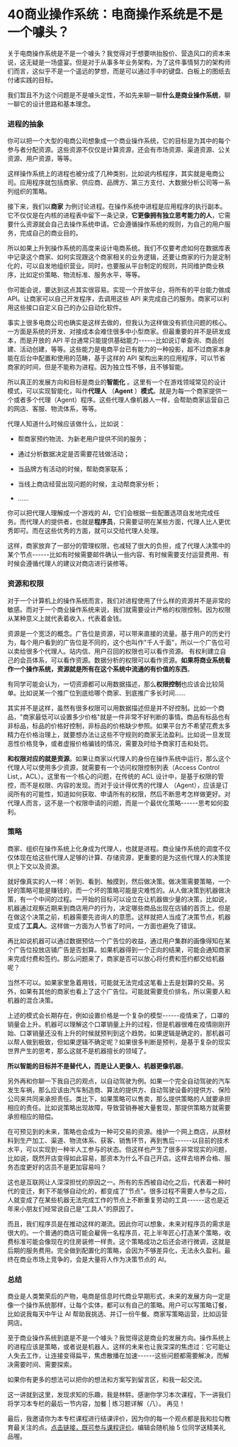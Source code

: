 # 40商业操作系统：电商操作系统是不是一个噱头？

关于电商操作系统是不是一个噱头？我觉得对于想要哄抬股价、营造风口的资本来说，这无疑是一场盛宴。但是对于从事多年业务架构，为了这件事情努力的架构师们而言，这似乎不是一个遥远的梦想，而是可以通过手中的键盘、白板上的图纸去付诸实践的目标。

我们暂且不为这个问题是不是噱头定性，不如先来聊一聊**什么是商业操作系统**，聊一聊它的设计思路和基本理念。

### 进程的抽象

你可以把一个大型的电商公司想象成一个商业操作系统，它的目标是为其中的每个参与者分配资源。这些资源不仅仅是计算资源，还会有市场资源、渠道资源、公关资源、用户资源，等等。

这样操作系统上的进程也被分成了几种类别，比如说内核程序，其实就是电商公司。应用程序就包括商家、供应商、品牌方、第三方支付、大数据分析公司等一系列组织的策略。

接下来，我们以**商家** 为例讨论进程。在操作系统中进程是应用程序的执行副本。它不仅仅是在内核的进程表中留下一条记录，**它更像拥有独立思考能力的人**，它需要什么资源就会自己去操作系统申请。它会遵循操作系统的规则，为自己的用户服务，完成自己的商业目的。

所以如果上升到操作系统的高度来设计电商系统。我们不仅要考虑如何在数据库表中记录这个商家、如何实现跟这个商家相关的业务逻辑，还要让商家的行为是定制化的，可以自发地组织营业。同时，也要服从平台制定的规则，共同维护商业秩序，比如定价策略、物流标准、服务水平，等等。

你可能会说，要达到这点其实很容易。实现一个开放平台，将所有的平台能力做成 API。让商家可以自己开发程序，去调用这些 API 来完成自己的服务。商家可以利用这些接口自定义自己的办公自动化软件。

事实上很多电商公司也确实是这样去做的，但我认为这样做没有抓住问题的核心。一方面是系统的开发、对接成本会难住很多中小型商家。但最重要的并不是研发成本，而是开放的 API 平台通常只能提供基础能力------比如说订单查询、商品创建、活动创建，等等。这些能力是电商平台已有能力的一种投影，超不过商家本身能在后台中配置和使用的范畴，基于这样的 API 架构出来的应用程序，可以节省商家的时间，但是不能称为进程。因为独立性不够，且不够智能。

所以真正的发展方向和目标是商业的**智能化** 。这里有一个在游戏领域常见的设计模式，可以实现智能化，叫作**代理人** （**Agent** ）**模式**。就是为每一个商家提供一个或者多个代理（Agent）程序。这些代理人像机器人一样，会帮助商家运营自己的网店、客服、物流体系，等等。

代理人知道什么时候应该做什么，比如说：

* 帮商家预约物流、为新老用户提供不同的服务；

* 通过分析数据决定是否需要花钱做活动；

* 当品牌方有活动的时候，帮助商家联系；

* 当线上商店经营出现问题的时候，主动帮商家分析；

* ......

你可以把代理人理解成一个游戏的 AI，它们会根据一些配置选项自发地完成任务。而代理人的提供者，也就是**程序员**，只需要证明在某些方面，代理人比人更优秀即可。而在这些优秀的方面，就可以交给代理人处理。

这样，商家放弃了一部分的管理权限，也减轻了很大的负担，成了代理人决策中的某个节点------比如有时候需要邮件确认一些内容、有时候需要支付运营费用、有时候会遵循代理人的建议对商店进行装修等。

### 资源和权限

对于一个计算机上的操作系统而言，我们对进程使用了什么样的资源并不是非常的敏感。而对于一个商业操作系统来说，我们就需要设计严格的权限控制。因为权限从某种意义上就代表着收入，代表着金钱。

资源是一个宽泛的概念。广告位是资源，可以带来直接的流量。基于用户的历史行为，每个用户看到的广告位是不同的，这个也叫作"千人千面"，所以一个广告位可以卖给很多个代理人。站内信、用户召回的权限也可以看作资源。 有权利建立自己的会员体系，可以看作资源。数据分析的权限可以看作资源。**如果将商业系统看作一个操作系统，资源就是所有在这个系统中流通的有价值的东西**。

有同学可能会认为，一切资源都可以用数据描述，那么**权限控制**也应该会比较简单。比如说某一个推广位到底给哪个商家、到底推广多长时间......

其实并不是这样，虽然有很多权限可以用数据描述但是并不好控制。比如一个商品，"商家最低可以设置多少价格"就是一件非常不好判断的事情。商品有标品也有非标品，标品的价格好控制，非标品的价格缺少参照。如果平台方不希望花费太多精力在价格治理上，就要想办法让这些不守规则的商家无法盈利。比如说一旦发现恶性价格竞争，或者虚报价格骗钱的情况，需要及时给予商家打击和处罚。

**和权限对应的就是资源**。如果让商家以代理人的身份在操作系统中运行，那么这个代理人可以使用多少资源，就需要有一个访问权限控制列表（Access Control List,，ACL）。这里有一个核心的问题，在传统的 ACL 设计中，是基于权限的管控，而不是权限、内容的发现。而对于设计得优秀的代理人 （Agent），应该是订阅所有的可能性，知道如何获取、申请所有的权限，然后不断思考怎样做更好。对代理人而言，这不是一个权限申请的问题，而是一个最优化策略------思考如何盈利。

### 策略

商家、组织在操作系统上化身成为代理人，也就是进程。商业操作系统的调度不仅仅体现在给这些代理人足够的计算、存储资源，更重要的是为这些代理人的决策提供上下文以及资源。

就好像真实的人一样：听到、看到、触摸到，然后做决策。做决策需要策略，一个好的策略可能是赚钱的，而一个坏的策略可能是灾难性的。从人做决策到机器做决策，有一个中间的过程。一开始的目标可以设立在让机器做少量的决策，比如说，机器通过观察近期来到商店用户的行为，决定哪些商品出现在店铺的首页上。但是在做这个决策之前，机器需要先咨询人的意愿。这样就把人当成了决策节点，机器变成了**工具人**。这样做一方面为人节省了时间，一方面也避免了错误。

再比如说机器可以通过数据预估一个广告位的收益，通过用户集群的画像得知在某个广告位投放店铺广告是否划算。如果机器得到一个正向的结果，可能会通知商家来完成付费和签约。那么问题来了，商家是否可以放心将付费和签约都交给机器呢？

当然不可以。如果家里急着用钱，可能就无法完成这笔看上去是划算的交易。另外，如果有其他的商家也看上了这个广告位。可能就需要竞价排名，所以需要人和机器的混合决策。

上述的模式会长期存在，例如设置价格是一个复杂的模型------疫情来了，口罩的销量会上升。机器可以理解这个口罩销量上升的过程，但是机器很难在疫情刚刚开始、口罩销量还没有上升的时候就预判到这个趋势。如果逻辑是确定的，那机器可以帮人做到极致，但如果逻辑不确定呢？如果很多判断是预判，是基于复杂的现实世界产生的思考，那么这就不是机器擅长的领域了。

**所以智能的目标并不是替代人，而是让人更像人、机器更像机器**。

另外再和你聊一下我自己的观点，以自动驾驶为例。如果一个完全自动驾驶的汽车发生车祸，那么应该由汽车制造商、算法的提供方、自动驾驶设备的提供方、保险公司来共同来承担责任。类比下，如果策略可以售卖，那么提供策略的人就要承担相应的责任。比如说策略出现故障，导致营销券被大量套现，那提供策略方就需要承担相应的赔偿。

在可预见到的未来，策略也会成为一种可交易的资源。维护一个网上商店，从原材料到生产加工、渠道、物流体系、获客、销售环节，再到售后------以目前的技术水平，可以实现到一种半人工参与的状态。但这样也产生了很多非常现实的问题，比如说，既然开店变得如此容易，那资本为什么不自己开店。这样去培养合格、服务态度更好的店员不是更加容易吗？

这也是互联网让人深深担忧的原因之一。所有的东西被自动化之后，代表着一种时代的变迁，剩下不能够自动化的，都变成了"节点"。很多过程不需要人参与之后，人就变成了在某些机器无法完成工作的节点上不断重复劳动的工具------这也是近年来小朋友们经常说自己是"工具人"的原因了。

而且，我们程序员是在推动这样的潮流。因此你可以想象，未来对程序员的需求是很大的。一个普通的商店可能会雇佣一名程序员，花上半年匠心打造某个策略，收费标准可能会像现在的住房装修一样贵。这个策略成功之后还会进行微调，这就是后期的服务费用。完全做到配置化的策略，会因为不够差异化，无法永久盈利。最终在商业市场上竞争的，会是大量将人作为决策节点的 AI。

### 总结

商业是人类繁荣后的产物，电商是信息时代商业早期形式，未来的发展方向一定是像一个操作系统那样，让每个实体，都可以有自己的策略。用户可以写策略订餐，比如说我每天中午让 AI 帮助我挑选、并订一份午餐。商家写策略运营，比如运营网店。

至于商业操作系统到底是不是一个噱头？我觉得这是商业的发展方向。操作系统上的进程应该是策略，或者说是机器人。这样的未来也让我深深的焦虑过：它可能让人失去工作，让连接变得扁平，焦虑散播在加速------这些问题都需要解决，而解决需要时间、需要探索。

如果你有更多的想法可以把你的想法和方案写到留言区，和我一起交流。

这一讲就到这里，发现求知的乐趣，我是林䭽。感谢你学习本次课程，下一讲我们将学习本专栏的最后一节内容，加餐 \| 练习题详解（八）。 再见！

最后，我邀请你为本专栏课程进行结课评价，因为你的每一个观点都是我和拉勾教育最关注的点。[点击链接，既可参与课程评价](https://wj.qq.com/s2/8016796/2a80/)。编辑会随机抽 5 位同学送精美礼品喔。

